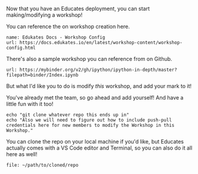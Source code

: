 Now that you have an Educates deployment, you can start making/modifying a workshop!

You can reference the on workshop creation here.
```dashboard:create-dashboard
name: Edukates Docs - Workshop Config
url: https://docs.edukates.io/en/latest/workshop-content/workshop-config.html
```

There's also a sample workshop you can reference from on Github.
```dashboard:open-url
url: https://mybinder.org/v2/gh/ipython/ipython-in-depth/master?filepath=binder/Index.ipynb
```

But what I'd like you to do is modify *this* workshop, and add your mark to it!

You've already met the team, so go ahead and add yourself! And have a little fun with it too!

```execute
echo "git clone whatever repo this ends up in"
echo "Also we will need to figure out how to include push-pull credentials here for new members to modify the Workshop in this Workshop."
```

You can clone the repo on your local machine if you'd like, but Educates actually comes with a VS Code editor and Terminal, so you can also do it all here as well!

```editor:open-file
file: ~/path/to/cloned/repo
```